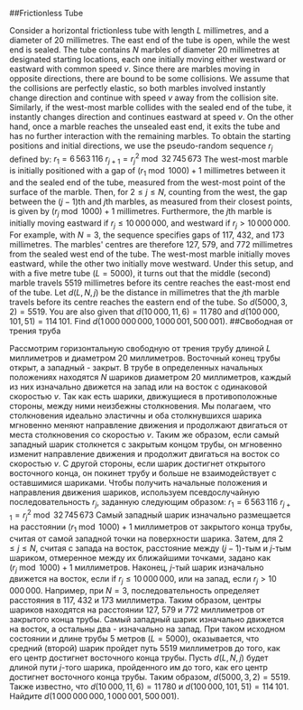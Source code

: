 ##Frictionless Tube

Consider a horizontal frictionless tube with length $L$ millimetres, and a diameter of 20 millimetres. The east end of the tube is open, while the west end is sealed. The tube contains $N$ marbles of diameter 20 millimetres at designated starting locations, each one initially moving either westward or eastward with common speed $v$.
Since there are marbles moving in opposite directions, there are bound to be some collisions. We assume that the collisions are perfectly elastic, so both marbles involved instantly change direction and continue with speed $v$ away from the collision site. Similarly, if the west-most marble collides with the sealed end of the tube, it instantly changes direction and continues eastward at speed $v$. On the other hand, once a marble reaches the unsealed east end, it exits the tube and has no further interaction with the remaining marbles.
To obtain the starting positions and initial directions, we use the pseudo-random sequence $r_j$ defined by:
$r_1 = 6\,563\,116$
$r_{j+1} = r_j^2 \bmod 32\,745\,673$
The west-most marble is initially positioned with a gap of $(r_1 \bmod 1000) + 1$ millimetres between it and the sealed end of the tube, measured from the west-most point of the surface of the marble. Then, for $2\le j\le N$, counting from the west, the gap between the $(j-1)$th and $j$th marbles, as measured from their closest points, is given by $(r_j \bmod 1000) + 1$ millimetres.
Furthermore, the $j$th marble is initially moving eastward if $r_j \le 10\,000\,000$, and westward if $r_j > 10\,000\,000$.
For example, with $N=3$, the sequence specifies gaps of 117, 432, and 173 millimetres. The marbles' centres are therefore 127, 579, and 772 millimetres from the sealed west end of the tube. The west-most marble initially moves eastward, while the other two initially move westward.
Under this setup, and with a five metre tube ($L=5000$), it turns out that the middle (second) marble travels 5519 millimetres before its centre reaches the east-most end of the tube.
Let $d(L, N, j)$ be the distance in millimetres that the $j$th marble travels before its centre reaches the eastern end of the tube. So $d(5000, 3, 2) = 5519$. You are also given that $d(10\,000, 11, 6) = 11\,780$ and $d(100\,000, 101, 51) = 114\,101$.
Find $d(1\,000\,000\,000, 1\,000\,001, 500\,001)$.
##Свободная от трения труба

Рассмотрим горизонтальную свободную от трения трубу длиной $L$ миллиметров и диаметром 20 миллиметров. Восточный конец трубы открыт, а западный - закрыт. В трубе в определенных начальных положениях находятся $N$ шариков диаметром 20 миллиметров, каждый из них изначально движется на запад или на восток с одинаковой скоростью $v$.
Так как есть шарики, движущиеся в противоположные стороны, между ними неизбежны столкновения. Мы полагаем, что столкновения идеально эластичны и оба столкнувшихся шарика мгновенно меняют направление движения и продолжают двигаться от места столкновения со скоростью $v$. Таким же образом, если самый западный шарик столкнется с закрытым концом трубы, он мгновенно изменит направление движения и продолжит двигаться на восток со скоростью $v$. С другой стороны, если шарик достигнет открытого восточного конца, он покинет трубу и больше не взаимодействует с оставшимися шариками.
Чтобы получить начальные положения и направления движения шариков, используем псевдослучайную последовательность $r_j$, заданную следующим образом:
$r_1 = 6\,563\,116$
$r_{j+1} = r_j^2 \bmod 32\,745\,673$
Самый западный шарик изначально размещается на расстоянии $(r_1 \bmod 1000) + 1$ миллиметров от закрытого конца трубы, считая от самой западной точки на поверхности шарика. Затем, для $2\le j\le N$, считая с запада на восток, расстояние между $(j-1)$-тым и $j$-тым шариком, отмеренное между их ближайшими точками, задано как $(r_j \bmod 1000) + 1$ миллиметров.
Наконец, $j$-тый шарик изначально движется на восток, если if $r_j \le 10\,000\,000$, или на запад, если $r_j > 10\,000\,000$.
Например, при $N=3$, последовательность определяет расстояния в 117, 432 и 173 миллиметра. Таким образом, центры шариков находятся на расстоянии 127, 579 и 772 миллиметров от закрытого конца трубы. Самый западный шарик изначально движется на восток, а остальны два - изначально на запад.
При таком исходном состоянии и длине трубы 5 метров ($L=5000$), оказывается, что средний (второй) шарик пройдет путь 5519 миллиметров до того, как его центр достигнет восточного конца трубы.
Пусть $d(L, N, j)$ будет длиной пути $j$-того шарика, пройденного им до того, как его центр достигнет восточного конца трубы. Таким образом, $d(5000, 3, 2) = 5519$. Также известно, что $d(10\,000, 11, 6) = 11\,780$ и $d(100\,000, 101, 51) = 114\,101$.
Найдите $d(1\,000\,000\,000, 1\,000\,001, 500\,001)$.
